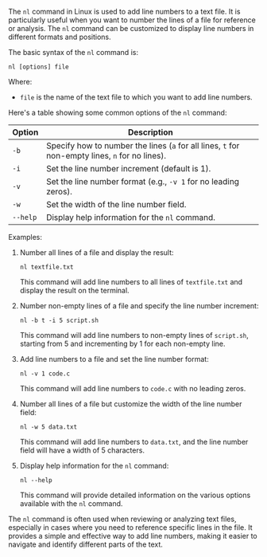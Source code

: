 The `nl` command in Linux is used to add line numbers to a text file. It is particularly useful when you want to number the lines of a file for reference or analysis. The `nl` command can be customized to display line numbers in different formats and positions.

The basic syntax of the `nl` command is:

```
nl [options] file
```

Where:
- `file` is the name of the text file to which you want to add line numbers.

Here's a table showing some common options of the `nl` command:

| Option       | Description                                                                                      |
|--------------|--------------------------------------------------------------------------------------------------|
| `-b`         | Specify how to number the lines (`a` for all lines, `t` for non-empty lines, `n` for no lines). |
| `-i`         | Set the line number increment (default is 1).                                                    |
| `-v`         | Set the line number format (e.g., `-v 1` for no leading zeros).                                 |
| `-w`         | Set the width of the line number field.                                                         |
| `--help`     | Display help information for the `nl` command.                                                  |

Examples:

1. Number all lines of a file and display the result:
   ```
   nl textfile.txt
   ```
   This command will add line numbers to all lines of `textfile.txt` and display the result on the terminal.

2. Number non-empty lines of a file and specify the line number increment:
   ```
   nl -b t -i 5 script.sh
   ```
   This command will add line numbers to non-empty lines of `script.sh`, starting from 5 and incrementing by 1 for each non-empty line.

3. Add line numbers to a file and set the line number format:
   ```
   nl -v 1 code.c
   ```
   This command will add line numbers to `code.c` with no leading zeros.

4. Number all lines of a file but customize the width of the line number field:
   ```
   nl -w 5 data.txt
   ```
   This command will add line numbers to `data.txt`, and the line number field will have a width of 5 characters.

5. Display help information for the `nl` command:
   ```
   nl --help
   ```
   This command will provide detailed information on the various options available with the `nl` command.

The `nl` command is often used when reviewing or analyzing text files, especially in cases where you need to reference specific lines in the file. It provides a simple and effective way to add line numbers, making it easier to navigate and identify different parts of the text.

